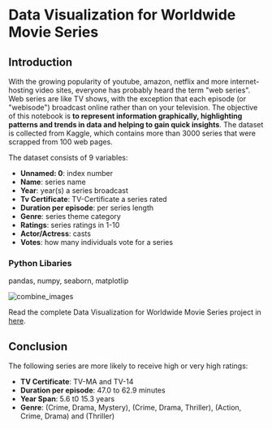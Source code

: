 # Data Visualization for Worldwide Movie Series

## Introduction
With the growing popularity of youtube, amazon, netflix and more internet-hosting video sites, everyone has probably heard the term "web series". Web series are like TV shows, with the exception that each episode (or "webisode") broadcast online rather than on your television. The objective of this notebook is **to represent information graphically, highlighting patterns and trends in data and helping to gain quick insights**. The dataset is collected from Kaggle, which contains  more than 3000 series that were scrapped from 100 web pages.


The dataset consists of 9 variables:
* **Unnamed: 0**: index number
* **Name**: series name
* **Year**: year(s) a series broadcast
* **Tv Certificate**: TV-Certificate a series rated        
* **Duration per episode**: per series length  
* **Genre**: series theme category                
* **Ratings**: series ratings in 1-10                
* **Actor/Actress**: casts          
* **Votes**: how many individuals vote for a series 


### Python Libaries
pandas, numpy, seaborn, matplotlip

![combine_images](https://user-images.githubusercontent.com/118715799/210947703-b2e2d4f5-6c59-434d-83ee-9664b23df80e.jpg)

Read the complete Data Visualization for Worldwide Movie Series project in [here](https://github.com/seuwenfei/Data-visualization-for-worldwide-movie-series/blob/main/data-visualization-for-worldwide-movie-series.ipynb).

## Conclusion
The following series are more likely to receive high or very high ratings:
* **TV Certificate**: TV-MA and TV-14 
* **Duration per episode**: 47.0 to 62.9 minutes
* **Year Span**: 5.6 t0 15.3 years
* **Genre**: (Crime, Drama, Mystery), (Crime, Drama, Thriller), (Action, Crime, Drama) and (Thriller)
